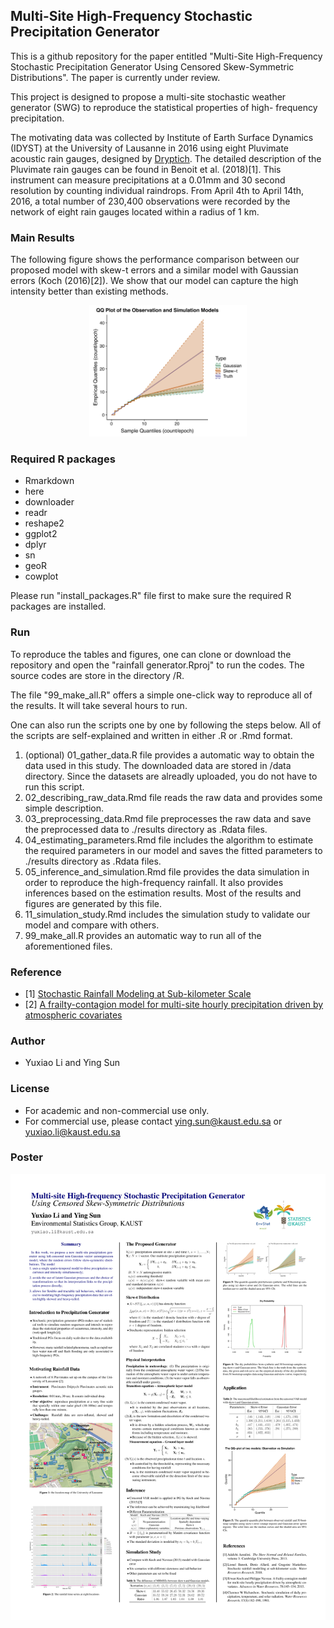 ## Multi-Site High-Frequency Stochastic Precipitation Generator

This is a github repository for the paper entitled "Multi-Site High-Frequency Stochastic Precipitation Generator Using Censored Skew-Symmetric Distributions". The paper is currently under review.

This project is designed to propose a multi-site stochastic weather generator (SWG) to reproduce the statistical properties of high- frequency precipitation.

The motivating data was collected by Institute of Earth Surface Dynamics (IDYST) at the University of Lausanne in 2016 using eight Pluvimate acoustic rain gauges, designed by [Dryptich](http://www.driptych.com). The detailed description of the Pluvimate rain gauges can be found in Benoit et al. (2018)[1]. This instrument can measure precipitations at a 0.01mm and 30 second resolution by counting individual raindrops. From April 4th to April 14th, 2016, a total number of 230,400 observations were recorded by the network of eight rain gauges located within a radius of 1 km.

### Main Results

The following figure shows the performance comparison between our proposed model with skew-t errors and a similar model with Gaussian errors (Koch (2016)[2]). We show that our model can capture the high intensity better than existing methods.

<a href="https://github.com/aleksada/Multisite_HighFreq_PG/master">
<div align="center">
	<img src="imgs/qqapp.jpg" width="50%" height="10%"/>
</div>
</a>


### Required R packages
* Rmarkdown
* here
* downloader
* readr
* reshape2
* ggplot2
* dplyr
* sn
* geoR
* cowplot

Please run "install_packages.R" file first to make sure the required R packages are installed.

### Run
To reproduce the tables and figures, one can clone or download the repository and open the "rainfall generator.Rproj" to run the codes. The source codes are store in the directory /R.

The file "99_make_all.R" offers a simple one-click way to reproduce all of the results. It will take several hours to run. 

One can also run the scripts one by one by following the steps below. All of the scripts are self-explained and written in either .R or .Rmd format.

1. (optional) 01_gather_data.R file provides a automatic way to obtain the data used in this study. The downloaded data are stored in /data directory. Since the datasets are alreadly uploaded, you do not have to run this script.
1. 02_describing_raw_data.Rmd file reads the raw data and provides some simple description.
1. 03_preprocessing_data.Rmd file preprocesses the raw data and save the preprocessed data to ./results directory as .Rdata files.
1. 04_estimating_parameters.Rmd file includes the algorithm to estimate the required parameters in our model and saves the fitted parameters to ./results directory as .Rdata files.
1. 05_inference_and_simulation.Rmd file provides the data simulation in order to reproduce the high-frequency rainfall. It also provides inferences based on the estimation results. Most of the results and figures are generated by this file.
1. 11_simulation_study.Rmd includes the simulation study to validate our model and compare with others.
1. 99_make_all.R provides an automatic way to run all of the aforementioned files.

### Reference
* [1] [Stochastic Rainfall Modeling at Sub-kilometer Scale](https://agupubs.onlinelibrary.wiley.com/doi/full/10.1029/2018WR022817)
* [2] [A frailty-contagion model for multi-site hourly precipitation driven by atmospheric covariates](https://www.sciencedirect.com/science/article/pii/S0309170815000032)

### Author
- Yuxiao Li and Ying Sun

### License

- For academic and non-commercial use only.
- For commercial use, please contact ying.sun@kaust.edu.sa or yuxiao.li@kaust.edu.sa

### Poster

![QQplot](imgs/poster.jpg)
